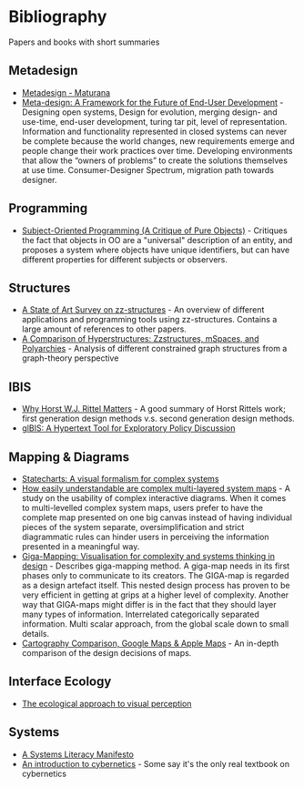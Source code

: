 # Bibliography

Papers and books with short summaries

## Metadesign

- [Metadesign - Maturana](http://www.digitalcultures.org/Library/Maturana_Metadesign.pdf)
- [Meta-design: A Framework for the Future of End-User Development](https://link.springer.com/chapter/10.1007/1-4020-5386-X_19) - Designing open systems, Design for evolution, merging design- and use-time, end-user development, turing tar pit, level of representation. Information and functionality represented in closed systems can never be complete because the world changes, new requirements emerge and people change their work practices over time. Developing environments that allow the “owners of problems” to create the solutions themselves at use time. Consumer-Designer Spectrum, migration path towards designer.

## Programming

- [Subject-Oriented Programming (A Critique of Pure Objects)](http://ivizlab.sfu.ca/arya/Papers/SW/SOP.pdf) - Critiques the fact that objects in OO are a "universal" description of an entity, and proposes a system where objects have unique identifiers, but can have different properties for different subjects or observers. 

## Structures

- [A State of Art Survey on zz-structures](https://pdfs.semanticscholar.org/83a6/fd1e0e7fbcaa94291a35371bc0f303ab6f21.pdf?_ga=2.110854853.1305587070.1527691897-1693572663.1527691897) - An overview of different applications and programming tools using zz-structures. Contains a large amount of references to other papers.
- [A Comparison of Hyperstructures: Zzstructures, mSpaces, and Polyarchies](https://www.researchgate.net/publication/221267239_A_Comparison_of_Hyperstructures_Zzstructures_mSpaces_and_Polyarchies) - Analysis of different constrained graph structures from a graph-theory perspective

## IBIS
- [Why Horst W.J. Rittel Matters](http://www.dubberly.com/articles/why-horst-wj-rittel-matters.html) - A good summary of Horst Rittels work; first generation design methods v.s. second generation design methods.
- [glBIS: A Hypertext Tool for Exploratory Policy Discussion](http://csis.pace.edu/~marchese/CS835/Readings/p303-conklin_gibis.pdf)


## Mapping & Diagrams

- [Statecharts: A visual formalism for complex systems](http://www.inf.ed.ac.uk/teaching/courses/seoc/2005_2006/resources/statecharts.pdf)
- [How easily understandable are complex multi-layered system maps](https://core.ac.uk/download/pdf/132316653.pdf) - A study on the usability of complex interactive diagrams. When it comes to multi-levelled complex system maps, users prefer to have the complete map presented on one big canvas instead of having individual pieces of the system separate, oversimplification and strict diagrammatic rules can hinder users in perceiving the information presented in a meaningful way.
- [Giga-Mapping: Visualisation for complexity and systems thinking in design](http://docplayer.net/41530820-Giga-mapping-visualisation-for-complexity-and-systems-thinking-in-design.html) - Describes giga-mapping method. A giga-map needs in its first phases only to communicate to its creators. The GIGA-map is regarded as a design artefact itself. This nested design process has proven to be very efficient in getting at grips at a higher level of complexity. Another way that GIGA-maps might differ is in the fact that they should layer many types of information. Interrelated categorically separated information. Multi scalar approach, from the global scale down to small details. 
- [Cartography Comparison, Google Maps & Apple Maps](https://www.justinobeirne.com/cartography-comparison) - An in-depth comparison of the design decisions of maps.

## Interface Ecology
- [The ecological approach to visual perception](https://daughtersofchaos.files.wordpress.com/2014/05/gibson_occluding-edge_1979.pdf)

## Systems

- [A Systems Literacy Manifesto](http://www.dubberly.com/articles/a-systems-literacy-manifesto.html)
- [An introduction to cybernetics](http://pespmc1.vub.ac.be/books/IntroCyb.pdf) - Some say it's the only real textbook on cybernetics
